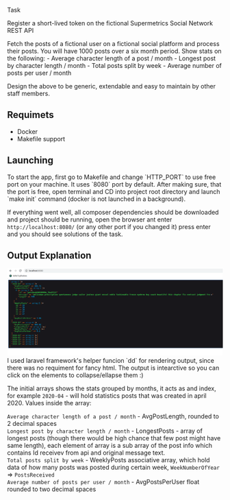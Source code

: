 Task

Register a short-lived token on the fictional Supermetrics Social Network REST API
 
Fetch the posts of a fictional user on a fictional social platform and process their posts. You will have 1000 posts over a six month period. Show stats on the following: - Average character length of a post / month - Longest post by character length / month - Total posts split by week - Average number of posts per user / month
 
Design the above to be generic, extendable and easy to maintain by other staff members.
 
<h2>Requimets</h2>
<ul>
<li>Docker</li>
<li>Makefile support</li>
</ul>

<h2>Launching</h2>
To start the app, first go to Makefile and change `HTTP_PORT` to use free port on your machine. It uses `8080` port by default.
After making sure, that the port is free, open terminal and CD into project root directory and launch `make init` command (docker is not launched in a background).

If everything went well, all composer dependencies should be downloaded and project should be running, open the browser ant enter `http://localhost:8080/` (or any other port if you changed it) press enter and you should see solutions of the task.

<h2>Output Explanation</h2>
<img src="https://github.com/zilius/apiPlayAround/blob/master/95500631_2640468079567487_1294468847700541440_n.png?raw=true"></img>
I used laravel framework's helper funcion `dd` for rendering output, since there was no requiment for fancy html.
The output is intearctive so you can click on the elements to collapse/ellapse them :)


The initial arrays shows the stats grouped by months, it acts as and index, for example `2020-04` -  will hold statistics posts that was created in april 2020. Values inside the array:

 `Average character length of a post / month` - AvgPostLength, rounded to 2 decimal spaces <br>
 `Longest post by character length / month` - LongestPosts - array of longest posts (though there would be high chance that few post might have same length), each element of array is a sub array of the post info which contains Id receivev from api and original message text. <br>
 `Total posts split by week` - WeeklyPosts associative array, which hold data of how many posts was posted during certain week, `WeekNumberOfYear` => `PostsReceived` <br>
 `Average number of posts per user / month` - AvgPostsPerUser float rounded to two decimal spaces
